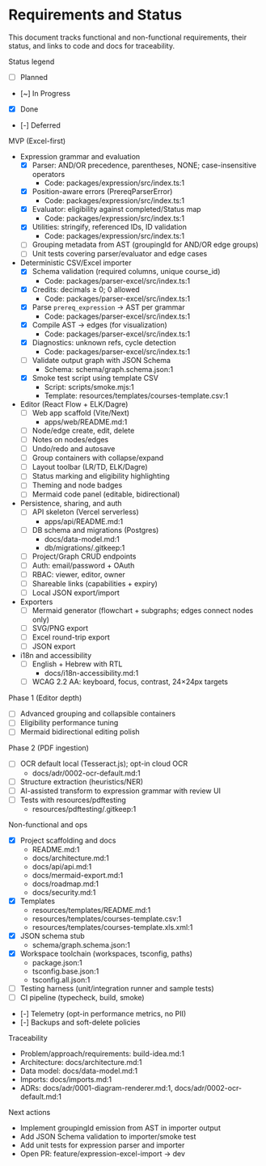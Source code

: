 # Requirements and Status

This document tracks functional and non-functional requirements, their status, and links to code and docs for traceability.

Status legend
- [ ] Planned
- [~] In Progress
- [x] Done
- [-] Deferred

MVP (Excel-first)
- Expression grammar and evaluation
  - [x] Parser: AND/OR precedence, parentheses, NONE; case-insensitive operators
    - Code: packages/expression/src/index.ts:1
  - [x] Position-aware errors (PrereqParserError)
    - Code: packages/expression/src/index.ts:1
  - [x] Evaluator: eligibility against completed/Status map
    - Code: packages/expression/src/index.ts:1
  - [x] Utilities: stringify, referenced IDs, ID validation
    - Code: packages/expression/src/index.ts:1
  - [ ] Grouping metadata from AST (groupingId for AND/OR edge groups)
  - [ ] Unit tests covering parser/evaluator and edge cases

- Deterministic CSV/Excel importer
  - [x] Schema validation (required columns, unique course_id)
    - Code: packages/parser-excel/src/index.ts:1
  - [x] Credits: decimals ≥ 0; 0 allowed
    - Code: packages/parser-excel/src/index.ts:1
  - [x] Parse `prereq_expression` → AST per grammar
    - Code: packages/parser-excel/src/index.ts:1
  - [x] Compile AST → edges (for visualization)
    - Code: packages/parser-excel/src/index.ts:1
  - [x] Diagnostics: unknown refs, cycle detection
    - Code: packages/parser-excel/src/index.ts:1
  - [ ] Validate output graph with JSON Schema
    - Schema: schema/graph.schema.json:1
  - [x] Smoke test script using template CSV
    - Script: scripts/smoke.mjs:1
    - Template: resources/templates/courses-template.csv:1

- Editor (React Flow + ELK/Dagre)
  - [ ] Web app scaffold (Vite/Next)
    - apps/web/README.md:1
  - [ ] Node/edge create, edit, delete
  - [ ] Notes on nodes/edges
  - [ ] Undo/redo and autosave
  - [ ] Group containers with collapse/expand
  - [ ] Layout toolbar (LR/TD, ELK/Dagre)
  - [ ] Status marking and eligibility highlighting
  - [ ] Theming and node badges
  - [ ] Mermaid code panel (editable, bidirectional)

- Persistence, sharing, and auth
  - [ ] API skeleton (Vercel serverless)
    - apps/api/README.md:1
  - [ ] DB schema and migrations (Postgres)
    - docs/data-model.md:1
    - db/migrations/.gitkeep:1
  - [ ] Project/Graph CRUD endpoints
  - [ ] Auth: email/password + OAuth
  - [ ] RBAC: viewer, editor, owner
  - [ ] Shareable links (capabilities + expiry)
  - [ ] Local JSON export/import

- Exporters
  - [ ] Mermaid generator (flowchart + subgraphs; edges connect nodes only)
  - [ ] SVG/PNG export
  - [ ] Excel round-trip export
  - [ ] JSON export

- i18n and accessibility
  - [ ] English + Hebrew with RTL
    - docs/i18n-accessibility.md:1
  - [ ] WCAG 2.2 AA: keyboard, focus, contrast, 24×24px targets

Phase 1 (Editor depth)
- [ ] Advanced grouping and collapsible containers
- [ ] Eligibility performance tuning
- [ ] Mermaid bidirectional editing polish

Phase 2 (PDF ingestion)
- [ ] OCR default local (Tesseract.js); opt-in cloud OCR
  - docs/adr/0002-ocr-default.md:1
- [ ] Structure extraction (heuristics/NER)
- [ ] AI-assisted transform to expression grammar with review UI
- [ ] Tests with resources/pdftesting
  - resources/pdftesting/.gitkeep:1

Non-functional and ops
- [x] Project scaffolding and docs
  - README.md:1
  - docs/architecture.md:1
  - docs/api/api.md:1
  - docs/mermaid-export.md:1
  - docs/roadmap.md:1
  - docs/security.md:1
- [x] Templates
  - resources/templates/README.md:1
  - resources/templates/courses-template.csv:1
  - resources/templates/courses-template.xls.xml:1
- [x] JSON schema stub
  - schema/graph.schema.json:1
- [x] Workspace toolchain (workspaces, tsconfig, paths)
  - package.json:1
  - tsconfig.base.json:1
  - tsconfig.all.json:1
- [ ] Testing harness (unit/integration runner and sample tests)
- [ ] CI pipeline (typecheck, build, smoke)
- [-] Telemetry (opt-in performance metrics, no PII)
- [-] Backups and soft-delete policies

Traceability
- Problem/approach/requirements: build-idea.md:1
- Architecture: docs/architecture.md:1
- Data model: docs/data-model.md:1
- Imports: docs/imports.md:1
- ADRs: docs/adr/0001-diagram-renderer.md:1, docs/adr/0002-ocr-default.md:1

Next actions
- Implement groupingId emission from AST in importer output
- Add JSON Schema validation to importer/smoke test
- Add unit tests for expression parser and importer
- Open PR: feature/expression-excel-import → dev
